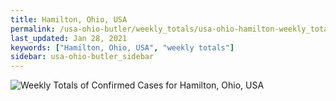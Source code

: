```yaml
---
title: Hamilton, Ohio, USA
permalink: /usa-ohio-butler/weekly_totals/usa-ohio-hamilton-weekly_totals.html
last_updated: Jan 28, 2021
keywords: ["Hamilton, Ohio, USA", "weekly totals"]
sidebar: usa-ohio-butler_sidebar
---
```


![Weekly Totals of Confirmed Cases for Hamilton, Ohio, USA](/covid_tracker/images/graphs/usa-ohio-hamilton-weekly_totals_graph.png)

